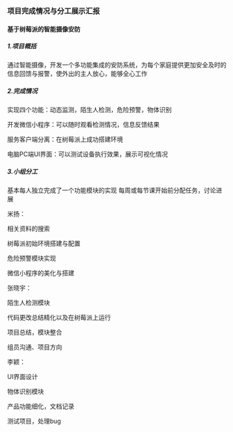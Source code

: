 ### 项目完成情况与分工展示汇报
#### 基于树莓派的智能摄像安防
##### 1.项目概括
通过智能摄像，开发一个多功能集成的安防系统，为每个家庭提供更加安全及时的信息回馈与报警，使外出的主人放心，能够全心工作
##### 2.完成情况
实现四个功能：动态监测，陌生人检测，危险预警，物体识别

开发微信小程序：可以随时观看检测情况，信息反馈结果

服务客户端分离：在树莓派上成功搭建环境

电脑PC端UI界面：可以测试设备执行效果，展示可视化情况

##### 3.小组分工

基本每人独立完成了一个功能模块的实现
每周或每节课开始前分配任务，讨论进展

米扬：

相关资料的搜索

树莓派初始环境搭建与配置

危险预警模块实现

微信小程序的美化与搭建



张晓宇：

陌生人检测模块

代码更改总结精化以及在树莓派上运行

项目总结，模块整合

组员沟通、项目方向



李颖：

UI界面设计

物体识别模块

产品功能细化，文档记录

测试项目，处理bug

